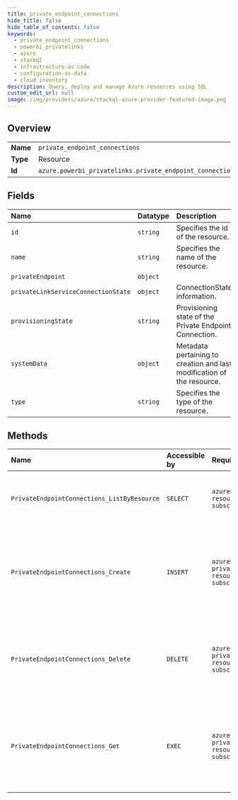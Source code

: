```yaml
---
title: private_endpoint_connections
hide_title: false
hide_table_of_contents: false
keywords:
  - private_endpoint_connections
  - powerbi_privatelinks
  - azure    
  - stackql
  - infrastructure-as-code
  - configuration-as-data
  - cloud inventory
description: Query, deploy and manage Azure resources using SQL
custom_edit_url: null
image: /img/providers/azure/stackql-azure-provider-featured-image.png
---
```

  
    

## Overview
<table><tbody>
<tr><td><b>Name</b></td><td><code>private_endpoint_connections</code></td></tr>
<tr><td><b>Type</b></td><td>Resource</td></tr>
<tr><td><b>Id</b></td><td><code>azure.powerbi_privatelinks.private_endpoint_connections</code></td></tr>
</tbody></table>

## Fields
| Name | Datatype | Description |
|:-----|:---------|:------------|
| `id` | `string` | Specifies the id of the resource. |
| `name` | `string` | Specifies the name of the resource. |
| `privateEndpoint` | `object` |  |
| `privateLinkServiceConnectionState` | `object` | ConnectionState information. |
| `provisioningState` | `string` | Provisioning state of the Private Endpoint Connection. |
| `systemData` | `object` | Metadata pertaining to creation and last modification of the resource. |
| `type` | `string` | Specifies the type of the resource. |
## Methods
| Name | Accessible by | Required Params | Description |
|:-----|:--------------|:----------------|:------------|
| `PrivateEndpointConnections_ListByResource` | `SELECT` | `azureResourceName, resourceGroupName, subscriptionId` | Gets private endpoint connection for Power BI. |
| `PrivateEndpointConnections_Create` | `INSERT` | `azureResourceName, privateEndpointName, resourceGroupName, subscriptionId` | Updates the status of Private Endpoint Connection object. Used to approve or reject a connection. |
| `PrivateEndpointConnections_Delete` | `DELETE` | `azureResourceName, privateEndpointName, resourceGroupName, subscriptionId` | Deletes a private endpoint connection for Power BI by private endpoint name. |
| `PrivateEndpointConnections_Get` | `EXEC` | `azureResourceName, privateEndpointName, resourceGroupName, subscriptionId` | Get a specific private endpoint connection for Power BI by private endpoint name. |
